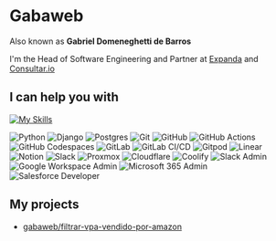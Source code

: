 # Gabaweb

Also known as **Gabriel Domeneghetti de Barros**

I'm the Head of Software Engineering and Partner at [Expanda](https://expanda.com.br) and [Consultar.io](https://consultar.io/)

## I can help you with

[![My Skills](https://skillicons.dev/icons?i=py,django,js,vite,workers,html,css,sass,bootstrap,postgres,supabase,git,github,gitlab,workers,vercel,sentry,postman,notion,linux)](https://skillicons.dev)

![Python](https://img.shields.io/badge/python-3670A0?style=for-the-badge&logo=python&logoColor=ffdd54)
![Django](https://img.shields.io/badge/django-%23092E20.svg?style=for-the-badge&logo=django&logoColor=white)
![Postgres](https://img.shields.io/badge/postgres-%23316192.svg?style=for-the-badge&logo=postgresql&logoColor=white)
![Git](https://img.shields.io/badge/Git-F05032.svg?style=for-the-badge&logo=Git&logoColor=white)
![GitHub](https://img.shields.io/badge/GitHub-181717.svg?style=for-the-badge&logo=GitHub&logoColor=white)
![GitHub Actions](https://img.shields.io/badge/Actions-181717.svg?style=for-the-badge&logo=GitHub&logoColor=white)
![GitHub Codespaces](https://img.shields.io/badge/Codespaces-181717.svg?style=for-the-badge&logo=GitHub&logoColor=white)
![GitLab](https://img.shields.io/badge/GitLab-FC6D26.svg?style=for-the-badge&logo=GitLab&logoColor=white)
![GitLab CI/CD](https://img.shields.io/badge/CI/CD-FC6D26.svg?style=for-the-badge&logo=GitLab&logoColor=white)
![Gitpod](https://img.shields.io/badge/Gitpod-FFAE33.svg?style=for-the-badge&logo=Gitpod&logoColor=black)
![Linear](https://img.shields.io/badge/Linear-5E6AD2.svg?style=for-the-badge&logo=Linear&logoColor=white)
![Notion](https://img.shields.io/badge/Notion-000000.svg?style=for-the-badge&logo=Notion&logoColor=white)
![Slack](https://img.shields.io/badge/Slack-4A154B.svg?style=for-the-badge&logo=Slack&logoColor=white)
![Proxmox](https://img.shields.io/badge/Proxmox-E57000.svg?style=for-the-badge&logo=Proxmox&logoColor=white)
![Cloudflare](https://img.shields.io/badge/Cloudflare-F38020.svg?style=for-the-badge&logo=Cloudflare&logoColor=white)
![Coolify](https://img.shields.io/badge/Coolify-6366F1?style=for-the-badge)
![Slack Admin](https://img.shields.io/badge/Slack_Admin-4A154B?style=for-the-badge&logo=slack&logoColor=white)
![Google Workspace Admin](https://img.shields.io/badge/Google_Workspace_Admin-4285F4.svg?style=for-the-badge&logo=Google&logoColor=white)
![Microsoft 365 Admin](https://img.shields.io/badge/Microsoft_365_Admin-5E5E5E.svg?style=for-the-badge&logo=Microsoft&logoColor=white)
![Salesforce Developer](https://img.shields.io/badge/Salesforce_Developer-00A1E0.svg?style=for-the-badge&logo=Salesforce&logoColor=white)

## My projects

- [gabaweb/filtrar-vpa-vendido-por-amazon](https://github.com/gabaweb/filtrar-vpa-vendido-por-amazon)

